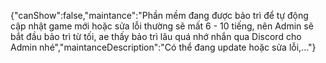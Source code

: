{"canShow":false,"maintance":"Phần mềm đang được bảo trì để tự động cập nhật game mới hoặc sửa lỗi thường sẽ mất 6 - 10 tiếng, nên Admin sẽ bắt đầu bảo trì từ tối, ae thấy bảo trì lâu quá nhớ nhắn qua Discord cho Admin nhé","maintanceDescription":"Có thể đang update hoặc sửa lỗi,..."}

